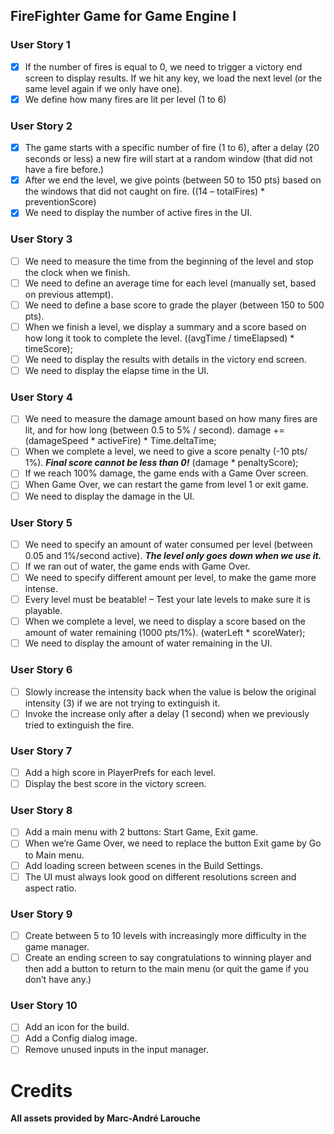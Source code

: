 ## FireFighter Game for Game Engine I

### User Story 1
- [x] If the number of fires is equal to 0, we need to trigger a victory end screen to display results. If we hit any key, we load the next level (or the same level again if we only have one).
- [x] We define how many fires are lit per level (1 to 6)

### User Story 2
- [x] The game starts with a specific number of fire (1 to 6), after a delay (20 seconds or less) a new fire will start at a random window (that did not have a fire before.)
- [x] After we end the level, we give points (between 50 to 150 pts) based on the windows that did not caught on fire. ((14 – totalFires) * preventionScore)
- [x] We need to display the number of active fires in the UI.

### User Story 3
- [ ] We need to measure the time from the beginning of the level and stop the clock when we finish.
- [ ] We need to define an average time for each level (manually set, based on previous attempt).
- [ ] We need to define a base score to grade the player (between 150 to 500 pts).
- [ ] When we finish a level, we display a summary and a score based on how long it took to complete the level. ((avgTime / timeElapsed) * timeScore);
- [ ] We need to display the results with details in the victory end screen.
- [ ] We need to display the elapse time in the UI.

### User Story 4
- [ ] We need to measure the damage amount based on how many fires are lit, and for how long (between 0.5 to 5% / second).  damage += (damageSpeed * activeFire) * Time.deltaTime;
- [ ] When we complete a level, we need to give a score penalty (-10 pts/ 1%). **_Final score cannot be less than 0!_** (damage * penaltyScore);
- [ ] If we reach 100% damage, the game ends with a Game Over screen.
- [ ] When Game Over, we can restart the game from level 1 or exit game.
- [ ] We need to display the damage in the UI.

### User Story 5
- [ ] We need to specify an amount of water consumed per level (between 0.05 and 1%/second active). **_The level only goes down when we use it._**
- [ ] If we ran out of water, the game ends with Game Over.
- [ ] We need to specify different amount per level, to make the game more intense.
- [ ] Every level must be beatable! – Test your late levels to make sure it is playable.
- [ ] When we complete a level, we need to display a score based on the amount of water remaining (1000 pts/1%). (waterLeft * scoreWater);
- [ ] We need to display the amount of water remaining in the UI.

### User Story 6
- [ ] Slowly increase the intensity back when the value is below the original intensity (3) if we are not trying to extinguish it.
- [ ] Invoke the increase only after a delay (1 second) when we previously tried to extinguish the fire.

### User Story 7
- [ ] Add a high score in PlayerPrefs for each level.
- [ ] Display the best score in the victory screen.

### User Story 8
- [ ] Add a main menu with 2 buttons: Start Game, Exit game.
- [ ] When we’re Game Over, we need to replace the button Exit game by Go to Main menu.
- [ ] Add loading screen between scenes in the Build Settings.
- [ ] The UI must always look good on different resolutions screen and aspect ratio.

### User Story 9
- [ ] Create between 5 to 10 levels with increasingly more difficulty in the game manager.
- [ ] Create an ending screen to say congratulations to winning player and then add a button to return to the main menu (or quit the game if you don’t have any.)

### User Story 10
- [ ] Add an icon for the build.
- [ ] Add a Config dialog image.
- [ ] Remove unused inputs in the input manager.

# Credits
**All assets provided by Marc-André Larouche**
